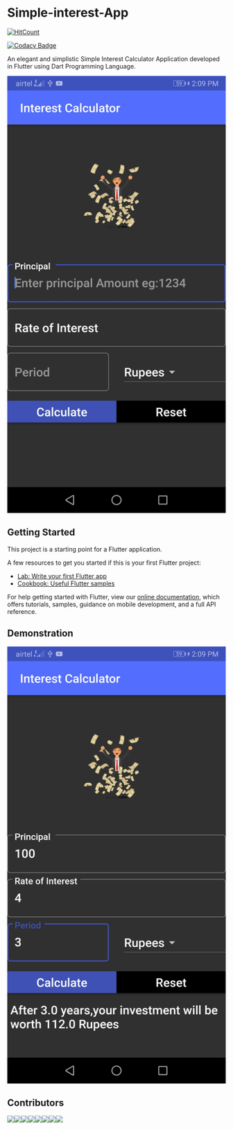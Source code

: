 # Simple-interest-App

[![HitCount](http://hits.dwyl.io/HarikrishnaPasthapuram/Simple-interest-App.svg)](http://hits.dwyl.io/HarikrishnaPasthapuram/Simple-interest-App)

[![Codacy Badge](https://api.codacy.com/project/badge/Grade/74a2e0073eed444681a70e0532281afa)](https://www.codacy.com/manual/HarshCasper/Simple-interest-App_2?utm_source=github.com&amp;utm_medium=referral&amp;utm_content=HarshCasper/Simple-interest-App&amp;utm_campaign=Badge_Grade)


An elegant and simplistic Simple Interest Calculator Application developed in Flutter using Dart Programming Language. 

![image](https://github.com/HarikrishnaPasthapuram/Simple-interest-App/blob/master/images/Screenshot_20191120_140928_com.example.flutter_app1.jpg)


## Getting Started

This project is a starting point for a Flutter application.

A few resources to get you started if this is your first Flutter project:

- [Lab: Write your first Flutter app](https://flutter.io/docs/get-started/codelab)
- [Cookbook: Useful Flutter samples](https://flutter.io/docs/cookbook)

For help getting started with Flutter, view our 
[online documentation](https://flutter.io/docs), which offers tutorials, 
samples, guidance on mobile development, and a full API reference.

## Demonstration 

![image](https://github.com/HarikrishnaPasthapuram/Simple-interest-App/blob/master/images/Screenshot_20191120_140951_com.example.flutter_app1.jpg)

## Contributors 

[![](https://sourcerer.io/fame/HarshCasper/HarikrishnaPasthapuram/Simple-interest-App/images/0)](https://sourcerer.io/fame/HarshCasper/HarikrishnaPasthapuram/Simple-interest-App/links/0)[![](https://sourcerer.io/fame/HarshCasper/HarikrishnaPasthapuram/Simple-interest-App/images/1)](https://sourcerer.io/fame/HarshCasper/HarikrishnaPasthapuram/Simple-interest-App/links/1)[![](https://sourcerer.io/fame/HarshCasper/HarikrishnaPasthapuram/Simple-interest-App/images/2)](https://sourcerer.io/fame/HarshCasper/HarikrishnaPasthapuram/Simple-interest-App/links/2)[![](https://sourcerer.io/fame/HarshCasper/HarikrishnaPasthapuram/Simple-interest-App/images/3)](https://sourcerer.io/fame/HarshCasper/HarikrishnaPasthapuram/Simple-interest-App/links/3)[![](https://sourcerer.io/fame/HarshCasper/HarikrishnaPasthapuram/Simple-interest-App/images/4)](https://sourcerer.io/fame/HarshCasper/HarikrishnaPasthapuram/Simple-interest-App/links/4)[![](https://sourcerer.io/fame/HarshCasper/HarikrishnaPasthapuram/Simple-interest-App/images/5)](https://sourcerer.io/fame/HarshCasper/HarikrishnaPasthapuram/Simple-interest-App/links/5)[![](https://sourcerer.io/fame/HarshCasper/HarikrishnaPasthapuram/Simple-interest-App/images/6)](https://sourcerer.io/fame/HarshCasper/HarikrishnaPasthapuram/Simple-interest-App/links/6)[![](https://sourcerer.io/fame/HarshCasper/HarikrishnaPasthapuram/Simple-interest-App/images/7)](https://sourcerer.io/fame/HarshCasper/HarikrishnaPasthapuram/Simple-interest-App/links/7)
